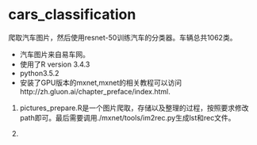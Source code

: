 # cars_classification
爬取汽车图片，然后使用resnet-50训练汽车的分类器。车辆总共1062类。
- 汽车图片来自易车网。
- 使用了R version 3.4.3
- python3.5.2
- 安装了GPU版本的mxnet,mxnet的相关教程可以访问http://zh.gluon.ai/chapter_preface/index.html.

1. pictures_prepare.R是一个图片爬取，存储以及整理的过程，按照要求修改path即可。最后需要调用./mxnet/tools/im2rec.py生成lst和rec文件。

2. 
